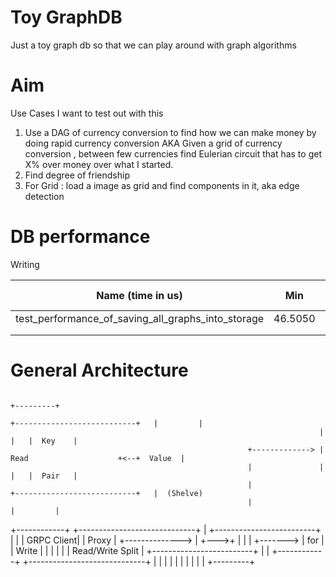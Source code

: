 # Toy GraphDB

Just a toy graph db so that we can play around with graph algorithms 

# Aim

Use Cases I want to test out with this
1. Use a DAG of currency conversion to find how we can make money by doing rapid currency conversion AKA
Given a grid of currency conversion , between few currencies find Eulerian circuit 
that has to get X% over money over what I started.  
2. Find degree of friendship
3. For Grid : load a image as grid and find components in it, aka edge detection

# DB performance

Writing

|                  Name (time in us)                 	|   Min   	|    Max   	|   Mean  	| OPS (Kops/s) 	|
|:--------------------------------------------------:	|:-------:	|:--------:	|:-------:	|:------------:	|
| test_performance_of_saving_all_graphs_into_storage 	| 46.5050 	| 132.3730 	| 49.8334 	|    20.0669   	|
|                                                    	|         	|          	|         	|              	|
|                                                    	|         	|          	|         	|              	|



# General Architecture



                                                                                                         +---------+
                                                                         +---------------------------+   |         |
                                                                         |                           |   |  Key    |
                                                         +-------------> |   Read                    +<--+  Value  |
                                                         |               |                           |   |  Pair   |
                                                         |               +---------------------------+   |  (Shelve)
                                                         |                                               |         |
+------------+           +-----------------------------+ |                +-------------------------+    |         |
| GRPC Client|           |  Proxy                      | +--------------> |                         +--->+         |
|            | +-------> |  for                        |                  |   Write                 |    |         |
|            |           |  Read/Write Split           |                  +-------------------------+    |         |
+------------+           +-----------------------------+                                                 |         |
                                                                                                         |         |
                                                                                                         |         |
                                                                                                         |         |
                                                                                                         |         |
                                                                                                         +---------+
